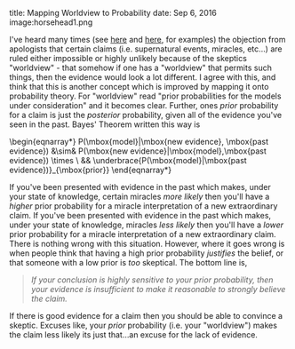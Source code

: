 title: Mapping Worldview to Probability
date: Sep 6, 2016
image:horsehead1.png






I've heard many times (see [here](http://donjohnsonministries.org/debate-with-dr-robert-price-part-4/) and [here](https://www.premierchristianradio.com/Shows/Saturday/Unbelievable/Episodes/Unbelievable-Derren-Brown-show-2-discussing-miracles-and-healing), for examples) the objection from apologists that certain claims (i.e. supernatural events, miracles, etc…) are ruled either impossible or highly unlikely because of the skeptics "worldview" - that somehow if one has a "worldview" that permits such things, then the evidence would look a lot different.  I agree with this, and think that this is another concept which is improved by mapping it onto probability theory.  For "worldview" read "prior probabilities for the models under consideration" and it becomes clear.  Further, ones *prior* probability for a claim is just the *posterior* probability, given all of the evidence you've seen in the past.  Bayes' Theorem written this way is

\begin{eqnarray*}
P(\mbox{model}|\mbox{new evidence}, \mbox{past evidence}) &\sim& P(\mbox{new evidence}|\mbox{model},\mbox{past evidence}) \times \\
&& \underbrace{P(\mbox{model}|\mbox{past evidence})}_{\mbox{prior}}
\end{eqnarray*}

If you've been presented with evidence in the past which makes, under your state of knowledge, certain miracles *more likely* then you'll have a *higher* prior probability for a miracle interpretation of a new extraordinary claim.  If you've been presented with evidence in the past which makes, under your state of knowledge, miracles *less likely* then you'll have a *lower* prior probability for a miracle interpretation of a new extraordinary claim.  There is nothing wrong with this situation.  However, where it goes wrong is when people think that having a high prior probability *justifies* the belief, or that someone with a low prior is *too* skeptical.  The bottom line is,

> *If your conclusion is highly sensitive to your prior probability, then your evidence is insufficient to make it reasonable to strongly believe the claim.*

If there is good evidence for a claim then you should be able to convince a skeptic.  Excuses like, your *prior* probability (i.e. your "worldview") makes the claim less likely its just that…an excuse for the lack of evidence.